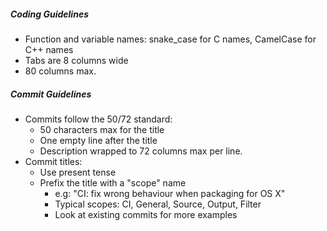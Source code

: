 ##### Coding Guidelines
- Function and variable names: snake_case for C names, CamelCase for C++ names
- Tabs are 8 columns wide
- 80 columns max.

##### Commit Guidelines
- Commits follow the 50/72 standard:
	- 50 characters max for the title
	- One empty line after the title
	- Description wrapped to 72 columns max per line.
- Commit titles:
	- Use present tense
	- Prefix the title with a "scope" name
		- e.g: "CI: fix wrong behaviour when packaging for OS X"
		- Typical scopes: CI, General, Source, Output, Filter
		- Look at existing commits for more examples